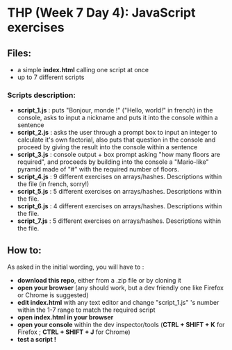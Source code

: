 # THP (Week 7 Day 4): JavaScript exercises

## Files:
- a simple **index.html** calling one script at once
- up to 7 different scripts 

### Scripts description:
- **script_1.js** : puts "Bonjour, monde !" ("Hello, world!" in french) in the console, asks to input a nickname and puts it into the console within a sentence
- **script_2.js** : asks the user through a prompt box to input an integer to calculate it's own factorial, also puts that question in the console and proceed by giving the result into the console within a sentence
- **script_3.js** : console output + box prompt asking "how many floors are required", and proceeds by building into the console a "Mario-like" pyramid made of "#" with the required number of floors.
- **script_4.js** : 9 different  exercises on arrays/hashes. Descriptions within the file (in french, sorry!)
- **script_5.js** : 5 different exercises on arrays/hashes. Descriptions within the file.
- **script_6.js** : 4 different exercises on arrays/hashes. Descriptions within the file.
- **script_7.js** : 5 different exercises on arrays/hashes. Descriptions within the file.

## How to:

As asked in the initial wording, you will have to :
- **download this repo**, either from a .zip file or by cloning it
- **open your browser** (any should work, but a dev friendly one like Firefox or Chrome is suggested)
- **edit index.html** with any text editor and change "script_1.js" 's number within the 1-7 range to match the required script 
- **open index.html in your browser**
- **open your console** within the dev inspector/tools (**CTRL + SHIFT + K** for Firefox ; **CTRL + SHIFT + J** for Chrome)
- **test a script !**
